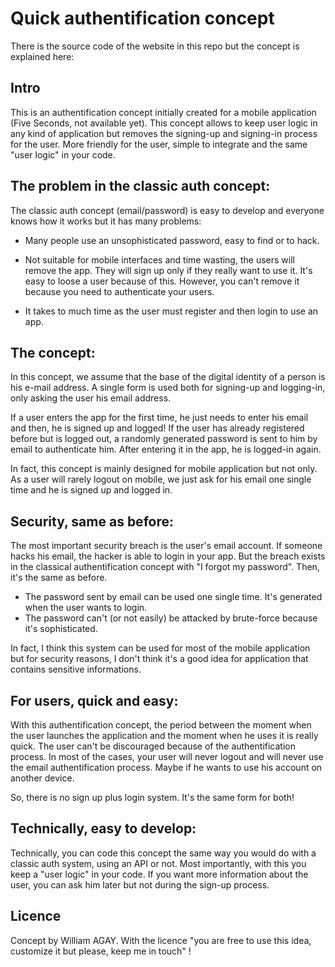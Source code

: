 # Quick authentification concept

There is the source code of the website in this repo but the concept is explained here:

## Intro

This is an authentification concept initially created for a mobile application (Five Seconds, not available yet).
This concept allows to keep user logic in any kind of application but removes the signing-up and signing-in process for the user. More friendly for the user, simple to integrate and the same "user logic" in your code.

## The problem in the classic auth concept:

The classic auth concept (email/password) is easy to develop and everyone knows how it works but it has many problems: 

- Many people use an unsophisticated password, easy to find or to hack. 

- Not suitable for mobile interfaces and time wasting, the users will remove the app. They will sign up only if they really want to use it. It's easy to loose a user because of this. However, you can't remove it because you need to authenticate your users. 

- It takes to much time as the user must register and then login to use an app.

## The concept:

In this concept, we assume that the base of the digital identity of a person is his e-mail address. A single form is used both for signing-up and logging-in, only asking the user his email address.

If a user enters the app for the first time, he just needs to enter his email and then, he is signed up and logged! 
If the user has already registered before but is logged out, a randomly generated password is sent to him by email to authenticate him. After entering it in the app, he is logged-in again.

In fact, this concept is mainly designed for mobile application but not only. As a user will rarely logout on mobile, we just ask for his email one single time and he is signed up and logged in. 

## Security, same as before:

The most important security breach is the user's email account. If someone hacks his email, the hacker is able to login in your app. But the breach exists in the classical authentification concept with "I forgot my password". Then, it's the same as before. 

- The password sent by email can be used one single time. It's generated when the user wants to login. 
- The password can't (or not easily) be attacked by brute-force because it's sophisticated. 

In fact, I think this system can be used for most of the mobile application but for security reasons, I don't think it's a good idea for application that contains sensitive informations.

## For users, quick and easy:

With this authentification concept, the period between the moment when the user launches the application and the moment when he uses it is really quick. The user can't be discouraged because of the authentification process. In most of the cases, your user will never logout and will never use the email authentification process. Maybe if he wants to use his account on another device. 

So, there is no sign up plus login system. It's the same form for both!

## Technically, easy to develop:

Technically, you can code this concept the same way you would do with a classic auth system, using an API or not. Most importantly, with this you keep a "user logic" in your code. If you want more information about the user, you can ask him later but not during the sign-up process.

## Licence

Concept by William AGAY. With the licence "you are free to use this idea, customize it but please, keep me in touch" !